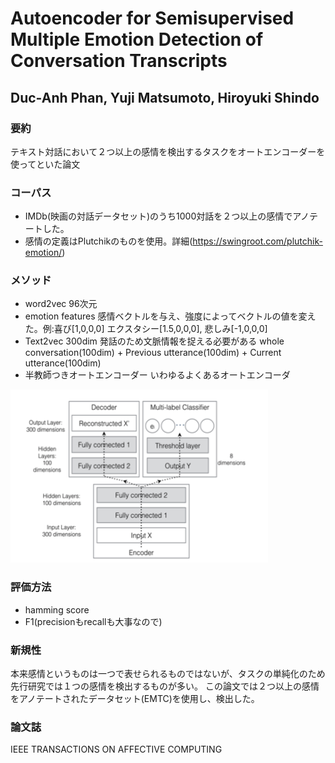 # Autoencoder for Semisupervised Multiple Emotion Detection of Conversation Transcripts
## Duc-Anh Phan, Yuji Matsumoto, Hiroyuki Shindo

### 要約
テキスト対話において２つ以上の感情を検出するタスクをオートエンコーダーを使ってといた論文

### コーパス
- IMDb(映画の対話データセット)のうち1000対話を２つ以上の感情でアノテートした。
- 感情の定義はPlutchikのものを使用。詳細(https://swingroot.com/plutchik-emotion/)

### メソッド
- word2vec 96次元
- emotion features
感情ベクトルを与え、強度によってベクトルの値を変えた。例:喜び[1,0,0,0] エクスタシー[1.5,0,0,0], 悲しみ[-1,0,0,0]
- Text2vec 300dim
発話のため文脈情報を捉える必要がある
whole conversation(100dim) + Previous utterance(100dim) + Current utterance(100dim) 
- 半教師つきオートエンコーダー
いわゆるよくあるオートエンコーダ

![figure6](../image/004.png)

### 評価方法
- hamming score
- F1(precisionもrecallも大事なので)

### 新規性
本来感情というものは一つで表せられるものではないが、タスクの単純化のため先行研究では１つの感情を検出するものが多い。
この論文では２つ以上の感情をアノテートされたデータセット(EMTC)を使用し、検出した。

### 論文誌
IEEE TRANSACTIONS ON AFFECTIVE COMPUTING
